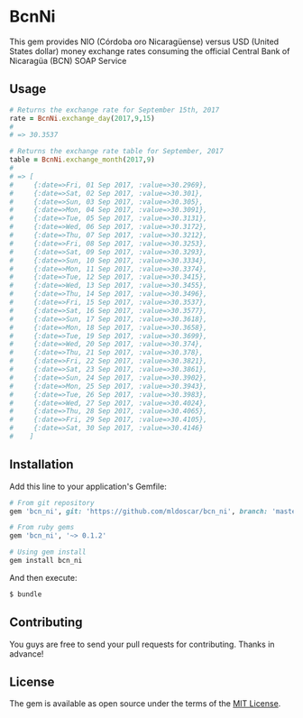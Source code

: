 # BcnNi
This gem provides NIO (Córdoba oro Nicaragüense) versus USD (United States dollar) money exchange rates consuming the official Central Bank of Nicaragüa (BCN) SOAP Service

## Usage
```ruby
# Returns the exchange rate for September 15th, 2017
rate = BcnNi.exchange_day(2017,9,15)
#
# => 30.3537

# Returns the exchange rate table for September, 2017
table = BcnNi.exchange_month(2017,9)
#
# => [
#     {:date=>Fri, 01 Sep 2017, :value=>30.2969},
#     {:date=>Sat, 02 Sep 2017, :value=>30.301},
#     {:date=>Sun, 03 Sep 2017, :value=>30.305},
#     {:date=>Mon, 04 Sep 2017, :value=>30.3091},
#     {:date=>Tue, 05 Sep 2017, :value=>30.3131},
#     {:date=>Wed, 06 Sep 2017, :value=>30.3172},
#     {:date=>Thu, 07 Sep 2017, :value=>30.3212},
#     {:date=>Fri, 08 Sep 2017, :value=>30.3253},
#     {:date=>Sat, 09 Sep 2017, :value=>30.3293},
#     {:date=>Sun, 10 Sep 2017, :value=>30.3334},
#     {:date=>Mon, 11 Sep 2017, :value=>30.3374},
#     {:date=>Tue, 12 Sep 2017, :value=>30.3415},
#     {:date=>Wed, 13 Sep 2017, :value=>30.3455},
#     {:date=>Thu, 14 Sep 2017, :value=>30.3496},
#     {:date=>Fri, 15 Sep 2017, :value=>30.3537},
#     {:date=>Sat, 16 Sep 2017, :value=>30.3577},
#     {:date=>Sun, 17 Sep 2017, :value=>30.3618},
#     {:date=>Mon, 18 Sep 2017, :value=>30.3658},
#     {:date=>Tue, 19 Sep 2017, :value=>30.3699},
#     {:date=>Wed, 20 Sep 2017, :value=>30.374},
#     {:date=>Thu, 21 Sep 2017, :value=>30.378},
#     {:date=>Fri, 22 Sep 2017, :value=>30.3821},
#     {:date=>Sat, 23 Sep 2017, :value=>30.3861},
#     {:date=>Sun, 24 Sep 2017, :value=>30.3902},
#     {:date=>Mon, 25 Sep 2017, :value=>30.3943},
#     {:date=>Tue, 26 Sep 2017, :value=>30.3983},
#     {:date=>Wed, 27 Sep 2017, :value=>30.4024},
#     {:date=>Thu, 28 Sep 2017, :value=>30.4065},
#     {:date=>Fri, 29 Sep 2017, :value=>30.4105},
#     {:date=>Sat, 30 Sep 2017, :value=>30.4146}
#    ]

```

## Installation
Add this line to your application's Gemfile:

```ruby
# From git repository
gem 'bcn_ni', git: 'https://github.com/mldoscar/bcn_ni', branch: 'master'

# From ruby gems
gem 'bcn_ni', '~> 0.1.2'

# Using gem install
gem install bcn_ni
```

And then execute:
```bash
$ bundle
```

## Contributing
You guys are free to send your pull requests for contributing. Thanks in advance!

## License
The gem is available as open source under the terms of the [MIT License](http://opensource.org/licenses/MIT).
